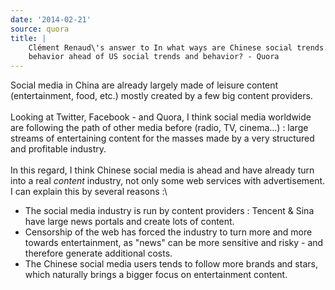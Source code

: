 ```yaml
---
date: '2014-02-21'
source: quora
title: |
    Clément Renaud\'s answer to In what ways are Chinese social trends and
    behavior ahead of US social trends and behavior? - Quora
---
```


Social media in China are already largely made of leisure content
(entertainment, food, etc.) mostly created by a few big content
providers.\
\
Looking at Twitter, Facebook - and Quora, I think social media worldwide
are following the path of other media before (radio, TV, cinema\...) :
large streams of entertaining content for the masses made by a very
structured and profitable industry.\
\
In this regard, I think Chinese social media is ahead and have already
turn into a real *content* industry, not only some web services with
advertisement. I can explain this by several reasons :\

-   The social media industry is run by content providers : Tencent &
    Sina have large news portals and create lots of content.
-   Censorship of the web has forced the industry to turn more and more
    towards entertainment, as \"news\" can be more sensitive and risky -
    and therefore generate additional costs.
-   The Chinese social media users tends to follow more brands and
    stars, which naturally brings a bigger focus on entertainment
    content.
